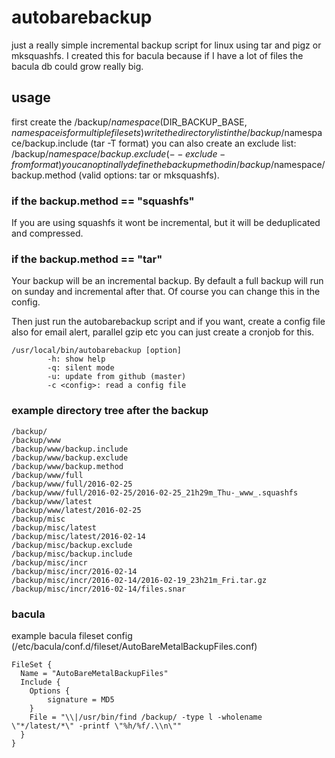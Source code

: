 # autobarebackup
just a really simple incremental backup script for linux using tar and pigz or mksquashfs. I created this for bacula because if I have a lot of files the bacula db could grow really big.


## usage
first create the /backup/$namespace ($DIR_BACKUP_BASE, $namespace is for multiple filesets) 
write the directory list in the/backup/$namespace/backup.include (tar -T format)
you can also create an exclude list: /backup/$namespace/backup.exclude (--exclude-from format)
you can optinally define the backup method in /backup/$namespace/backup.method (valid options: tar or mksquashfs). 

### if the backup.method == "squashfs"
If you are using squashfs it wont be incremental, but it will be deduplicated and compressed.

### if the backup.method == "tar"
Your backup will be an incremental backup. By default a full backup will run on sunday and incremental after that. Of course you can change this in the config.

Then just run the autobarebackup script and if you want, create a config file also for email alert, parallel gzip etc
you can just create a cronjob for this.
```
/usr/local/bin/autobarebackup [option]
        -h: show help
        -q: silent mode
        -u: update from github (master)
        -c <config>: read a config file
```
### example directory tree after the backup
```
/backup/
/backup/www
/backup/www/backup.include
/backup/www/backup.exclude
/backup/www/backup.method
/backup/www/full
/backup/www/full/2016-02-25
/backup/www/full/2016-02-25/2016-02-25_21h29m_Thu-_www_.squashfs
/backup/www/latest
/backup/www/latest/2016-02-25
/backup/misc
/backup/misc/latest
/backup/misc/latest/2016-02-14
/backup/misc/backup.exclude
/backup/misc/backup.include
/backup/misc/incr
/backup/misc/incr/2016-02-14
/backup/misc/incr/2016-02-14/2016-02-19_23h21m_Fri.tar.gz
/backup/misc/incr/2016-02-14/files.snar
```

### bacula
example bacula fileset config (/etc/bacula/conf.d/fileset/AutoBareMetalBackupFiles.conf)
```
FileSet {
  Name = "AutoBareMetalBackupFiles"
  Include {
    Options {
        signature = MD5
    }
    File = "\\|/usr/bin/find /backup/ -type l -wholename \"*/latest/*\" -printf \"%h/%f/.\\n\""
  }
}
```
